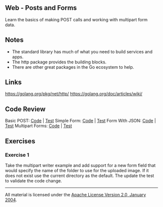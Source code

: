 ## Web - Posts and Forms

Learn the basics of making POST calls and working with multipart form data.

## Notes

* The standard library has much of what you need to build services and apps.
* The http package provides the building blocks.
* There are other great packages in the Go ecosystem to help.

## Links

https://golang.org/pkg/net/http/
https://golang.org/doc/articles/wiki/

## Code Review

Basic POST: [Code](example1/main.go) | [Test](example1/main_test.go)
Simple Form: [Code](example2/main.go) | [Test](example2/main_test.go)
Form With JSON: [Code](example3/main.go) | [Test](example3/main_test.go)
Multipart Forms: [Code](example4/main.go) | [Test](example4/main_test.go)

## Exercises

### Exercise 1

Take the multipart writer example and add support for a new form field that would specify the name of the folder to use for the uploaded image. If it does not exist use the current directory as the default. The update the test to validate the code change.
___
All material is licensed under the [Apache License Version 2.0, January 2004](http://www.apache.org/licenses/LICENSE-2.0).

